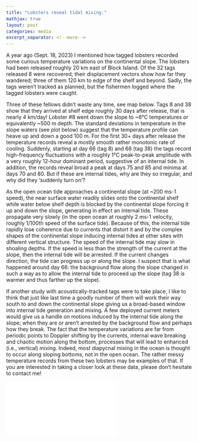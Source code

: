 ```yaml
---
title: "Lobsters reveal tidal mixing."
mathjax: true
layout: post
categories: media
excerpt_separator: <!--more-->
---
```


A year ago (Sept. 18, 2023) I mentioned how tagged lobsters recorded some curious temperature variations on the continental slope. The lobsters had been released roughly 20 km east of Block Island. Of the 32 tags released 8 were recovered; their displacement vectors show how far they wandered; three of them 120 km to edge of the shelf and beyond. Sadly, the tags weren’t tracked as planned, but the fishermen logged where the tagged lobsters were caught. 
<!--more-->

Three of these fellows didn’t waste any time, see map below. Tags 8 and 38 show that they arrived at shelf edge roughly 30 days after release, that is nearly 4 km/day! Lobster #8 went down the slope to ~6°C temperatures or equivalently ~500 m depth. The standard deviations in temperature in the slope waters (see plot below) suggest that the temperature profile can heave up and down a good 100 m. For the first 30+ days after release the temperature records reveal a mostly smooth rather monotonic rate of cooling. Suddenly, starting at day 66 (tag 8) and 68 (tag 38) the tags record high-frequency fluctuations with a roughly 1°C peak-to-peak amplitude with a very roughly 12-hour dominant period, suggestive of an internal tide. In addition, the records reveal broad a peak at days 75 and 85 and minima at days 70 and 80. But if these are internal tides, why are they so irregular, and why did they ‘suddenly turn on’? 

As the open ocean tide approaches a continental slope (at ~200 ms-1 speed), the near surface water readily slides onto the continental shelf while water below shelf depth is blocked by the continental slope forcing it up and down the slope, generating in effect an internal tide. These propagate very slowly (in the open ocean at roughly 2 ms-1 velocity, roughly 1/100th speed of the surface tide). Because of this, the internal tide rapidly lose coherence due to currents that distort it and by the complex shapes of the continental slope inducing internal tides at other sites with different vertical structure.  The speed of the internal tide may slow in shoaling depths. If the speed is less than the strength of the current at the slope, then the internal tide will be arrested. If the current changes direction, the tide can progress up or along the slope. I suspect that is what happened around day 66: the background flow along the slope changed in such a way as to allow the internal tide to proceed up the slope (tag 38 is warmer and thus farther up the slope). 

If another study with acoustically-tracked tags were to take place, I like to think that just like last time a goodly number of them will work their way south to and down the continental slope giving us a broad-based window into internal tide generation and mixing. A few deployed current meters would give us a handle on motions induced by the internal tide along the slope; when they are or aren’t arrested by the background flow and perhaps how they break. The fact that the temperature variations are far from periodic points to Doppler shifting by the currents, internal wave breaking and chaotic motion along the bottom, processes that will lead to enhanced (i.e., vertical) mixing. Indeed, most diapycnal mixing in the ocean is thought to occur along sloping bottoms, not in the open ocean. The rather messy temperature records from these two lobsters may be examples of that. If you are interested in taking a closer look at these data, please don’t hesitate to contact me! 

![lobster_temp_plot](/assets/lobster_temp_plot.pdf)


